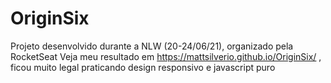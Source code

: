 # OriginSix
Projeto desenvolvido durante a NLW (20-24/06/21), organizado pela RocketSeat 
Veja meu resultado em https://mattsilverio.github.io/OriginSix/ , ficou muito legal praticando design responsivo e javascript puro
